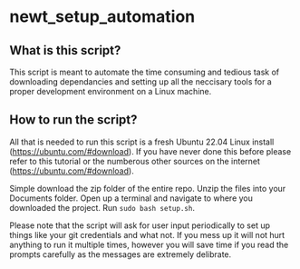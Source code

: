 # newt_setup_automation

## What is this script?

This script is meant to automate the time consuming and tedious task of downloading dependancies and setting up all the neccisary tools for a proper development environment on a Linux machine. 

## How to run the script?

All that is needed to run this script is a fresh Ubuntu 22.04 Linux install (https://ubuntu.com/#download). If you have never done this before please refer to this tutorial or the numberous other sources on the internet (https://ubuntu.com/#download).

Simple download the zip folder of the entire repo. Unzip the files into your Documents folder. Open up a terminal and navigate to where you downloaded the project. Run `sudo bash setup.sh`. 

Please note that the script will ask for user input periodically to set up things like your git credentials and what not. If you mess up it will not hurt anything to run it multiple times, however you will save time if you read the prompts carefully as the messages are extremely delibrate.
